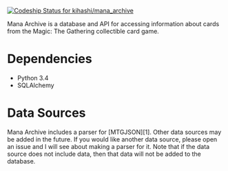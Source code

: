 [ ![Codeship Status for kihashi/mana_archive](https://codeship.com/projects/27bebd90-6a56-0133-ccb1-62b058ef9788/status?branch=master)](https://codeship.com/projects/114842)

Mana Archive is a database and API for accessing information about cards from the Magic: The Gathering collectible card
game.

# Dependencies

* Python 3.4
* SQLAlchemy

# Data Sources

Mana Archive includes a parser for [MTGJSON][1]. Other data sources may be added in the future. If you would like
another data source, please open an issue and I will see about making a parser for it. Note that if the data source does
not include data, then that data will not be added to the database.

